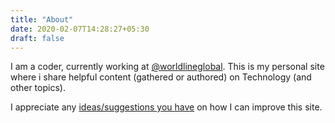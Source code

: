 ```yaml
---
title: "About"
date: 2020-02-07T14:28:27+05:30
draft: false
---
```


I am a coder, currently working at [@worldlineglobal](https://twitter.com/WorldlineGlobal). This is my personal site where i share helpful content (gathered or authored) on Technology (and other topics). 

I appreciate any [ideas/suggestions you have](https://github.com/sachinsu/sachinsu.github.io/issues/new) on how I can improve this site.


